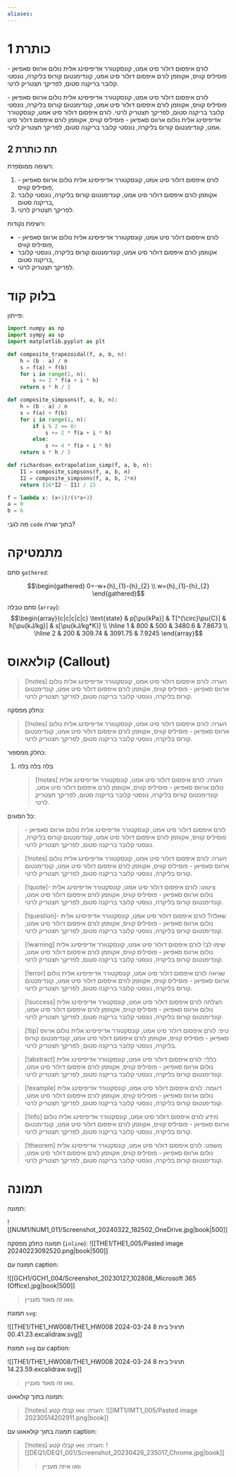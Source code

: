 ```yaml
---
aliases:
---
```


# כותרת 1

לורם איפסום דולור סיט אמט, קונסקטורר אדיפיסינג אלית נולום ארווס סאפיאן - פוסיליס קוויס, אקווזמן לורם איפסום דולור סיט אמט, קונדימנטום קורוס בליקרה, נונסטי קלובר בריקנה סטום, לפריקך תצטריק לרטי.

לורם איפסום דולור סיט אמט, קונסקטורר אדיפיסינג אלית נולום ארווס סאפיאן - פוסיליס קוויס, אקווזמן לורם איפסום דולור סיט אמט, קונדימנטום קורוס בליקרה, נונסטי קלובר בריקנה סטום, לפריקך תצטריק לרטי.
לורם איפסום דולור סיט אמט, קונסקטורר אדיפיסינג אלית נולום ארווס סאפיאן - פוסיליס קוויס, אקווזמן לורם איפסום דולור סיט אמט, קונדימנטום קורוס בליקרה, נונסטי קלובר בריקנה סטום, לפריקך תצטריק לרטי.

## תת כותרת 2

רשימה ממוספרת:

1. לורם איפסום דולור סיט אמט, קונסקטורר אדיפיסינג אלית נולום ארווס סאפיאן - פוסיליס קוויס,
2. אקווזמן לורם איפסום דולור סיט אמט, קונדימנטום קורוס בליקרה, נונסטי קלובר בריקנה סטום,
3. לפריקך תצטריק לרטי.

רשימת נקודות:
- לורם איפסום דולור סיט אמט, קונסקטורר אדיפיסינג אלית נולום ארווס סאפיאן - פוסיליס קוויס,
- אקווזמן לורם איפסום דולור סיט אמט, קונדימנטום קורוס בליקרה, נונסטי קלובר בריקנה סטום,
- לפריקך תצטריק לרטי.

# בלוק קוד

פייתון:

```python {.breaklines}
import numpy as np
import sympy as sp
import matplotlib.pyplot as plt

def composite_trapezoidal(f, a, b, n):
    h = (b - a) / n
    s = f(a) + f(b)
    for i in range(1, n):
        s += 2 * f(a + i * h)
    return s * h / 2

def composite_simpsons(f, a, b, n):
    h = (b - a) / n
    s = f(a) + f(b)
    for i in range(1, n):
        if i % 2 == 0:
            s += 2 * f(a + i * h)
        else:
            s += 4 * f(a + i * h)
    return s * h / 3

def richardson_extrapolation_simp(f, a, b, n):
    I1 = composite_simpsons(f, a, b, n)
    I2 = composite_simpsons(f, a, b, 2*n)
    return (16*I2 - I1) / 15

f = lambda x: (x+1)/(4*x+3)
a = 0
b = 6
```

מה לגבי `code` בתוך שורה?

# מתמטיקה

סתם `gathered`:

$$\begin{gathered}
0=-w+{h}_{1}-{h}_{2} \\
w={h}_{1}-{h}_{2}
\end{gathered}$$

סתם טבלה (`array`):
$$\begin{array}{c|c|c|c|c}
\text{state} & p[\pu{kPa}] & T[^{\circ}\pu{C}] &  h[\pu{kJ/kg}]  & s[\pu{kJ/kg*K}] \\
\hline 1  & 800 & 500  & 3480.6 & 7.8673 \\ 
\hline 2 & 200 & 309.74 &  3091.75  & 7.9245
\end{array}$$

# קולאאוס (Callout)


>[!notes] הערה: 
 >לורם איפסום דולור סיט אמט, קונסקטורר אדיפיסינג אלית נולום ארווס סאפיאן - פוסיליס קוויס, אקווזמן לורם איפסום דולור סיט אמט, קונדימנטום קורוס בליקרה, נונסטי קלובר בריקנה סטום, לפריקך תצטריק לרטי.


 כחלק מפסקה:
 >[!notes] הערה: 
 >לורם איפסום דולור סיט אמט, קונסקטורר אדיפיסינג אלית נולום ארווס סאפיאן - פוסיליס קוויס, אקווזמן לורם איפסום דולור סיט אמט, קונדימנטום קורוס בליקרה, נונסטי קלובר בריקנה סטום, לפריקך תצטריק לרטי.
 
 כחלק ממספור:
 
 1. בלה בלה בלה
    >[!notes] הערה: 
    >לורם איפסום דולור סיט אמט, קונסקטורר אדיפיסינג אלית נולום ארווס סאפיאן - פוסיליס קוויס, אקווזמן לורם איפסום דולור סיט אמט, קונדימנטום קורוס בליקרה, נונסטי קלובר בריקנה סטום, לפריקך תצטריק לרטי.
 

כל הסוגים:

>לורם איפסום דולור סיט אמט, קונסקטורר אדיפיסינג אלית נולום ארווס סאפיאן - פוסיליס קוויס, אקווזמן לורם איפסום דולור סיט אמט, קונדימנטום קורוס בליקרה, נונסטי קלובר בריקנה סטום, לפריקך תצטריק לרטי.

>[!notes] הערה: 
 >לורם איפסום דולור סיט אמט, קונסקטורר אדיפיסינג אלית נולום ארווס סאפיאן - פוסיליס קוויס, אקווזמן לורם איפסום דולור סיט אמט, קונדימנטום קורוס בליקרה, נונסטי קלובר בריקנה סטום, לפריקך תצטריק לרטי.
 
 >[!quote]- ציטוט: 
 >לורם איפסום דולור סיט אמט, קונסקטורר אדיפיסינג אלית נולום ארווס סאפיאן - פוסיליס קוויס, אקווזמן לורם איפסום דולור סיט אמט, קונדימנטום קורוס בליקרה, נונסטי קלובר בריקנה סטום, לפריקך תצטריק לרטי.
 
 >[!question]- שאלה? 
 >לורם איפסום דולור סיט אמט, קונסקטורר אדיפיסינג אלית נולום ארווס סאפיאן - פוסיליס קוויס, אקווזמן לורם איפסום דולור סיט אמט, קונדימנטום קורוס בליקרה, נונסטי קלובר בריקנה סטום, לפריקך תצטריק לרטי.


> [!warning] שימו לב!
>לורם איפסום דולור סיט אמט, קונסקטורר אדיפיסינג אלית נולום ארווס סאפיאן - פוסיליס קוויס, אקווזמן לורם איפסום דולור סיט אמט, קונדימנטום קורוס בליקרה, נונסטי קלובר בריקנה סטום, לפריקך תצטריק לרטי.


> [!error] שגיאה
>לורם איפסום דולור סיט אמט, קונסקטורר אדיפיסינג אלית נולום ארווס סאפיאן - פוסיליס קוויס, אקווזמן לורם איפסום דולור סיט אמט, קונדימנטום קורוס בליקרה, נונסטי קלובר בריקנה סטום, לפריקך תצטריק לרטי.


> [!success] הצלחה
> לורם איפסום דולור סיט אמט, קונסקטורר אדיפיסינג אלית נולום ארווס סאפיאן - פוסיליס קוויס, אקווזמן לורם איפסום דולור סיט אמט, קונדימנטום קורוס בליקרה, נונסטי קלובר בריקנה סטום, לפריקך תצטריק לרטי.


> [!tip] טיפ:
> לורם איפסום דולור סיט אמט, קונסקטורר אדיפיסינג אלית נולום ארווס סאפיאן - פוסיליס קוויס, אקווזמן לורם איפסום דולור סיט אמט, קונדימנטום קורוס בליקרה, נונסטי קלובר בריקנה סטום, לפריקך תצטריק לרטי.


> [!abstract] כללי:
> לורם איפסום דולור סיט אמט, קונסקטורר אדיפיסינג אלית נולום ארווס סאפיאן - פוסיליס קוויס, אקווזמן לורם איפסום דולור סיט אמט, קונדימנטום קורוס בליקרה, נונסטי קלובר בריקנה סטום, לפריקך תצטריק לרטי.

>[!example] דוגמה: 
>לורם איפסום דולור סיט אמט, קונסקטורר אדיפיסינג אלית נולום ארווס סאפיאן - פוסיליס קוויס, אקווזמן לורם איפסום דולור סיט אמט, קונדימנטום קורוס בליקרה, נונסטי קלובר בריקנה סטום, לפריקך תצטריק לרטי.


> [!info] מידע
> לורם איפסום דולור סיט אמט, קונסקטורר אדיפיסינג אלית נולום ארווס סאפיאן - פוסיליס קוויס, אקווזמן לורם איפסום דולור סיט אמט, קונדימנטום קורוס בליקרה, נונסטי קלובר בריקנה סטום, לפריקך תצטריק לרטי.


>[!theorem] משפט: 
 >לורם איפסום דולור סיט אמט, קונסקטורר אדיפיסינג אלית נולום ארווס סאפיאן - פוסיליס קוויס, אקווזמן לורם איפסום דולור סיט אמט, קונדימנטום קורוס בליקרה, נונסטי קלובר בריקנה סטום, לפריקך תצטריק לרטי.
# תמונה

תמונה:

![[NUM1/NUM1_011/Screenshot_20240322_182502_OneDrive.jpg|book|500]]

תמונה כחלק מפסקה (`inline`):
![[THE1/THE1_005/Pasted image 20240223092520.png|book|500]]

תמונה עם caption:

![[GCH1/GCH1_004/Screenshot_20230127_102808_Microsoft 365 (Office).jpg|book|500]]
>וואו זה מאוד מעניין.

תמונת `svg`:

![[THE1/THE1_HW008/THE1_HW008 תרגיל בית 8 2024-03-24 00.41.23.excalidraw.svg]]

תמונת `svg` עם caption:

![[THE1/THE1_HW008/THE1_HW008 תרגיל בית 8 2024-03-24 14.23.59.excalidraw.svg]]
>וואו זה מאוד מעניין.

תמונה בתוך קולאאוט:
>[!notes] הערה: 
 >וואו קבלו קטע:
 >![[IMT1/IMT1_005/Pasted image 20230514202911.png|book]]
 
תמונה בתוך קולאאוט עם caption:
>[!notes] הערה: 
 >וואו קבלו קטע:
 >![[DEQ1/DEQ1_001/Screenshot_20230426_235017_Chrome.jpg|book]]
 >>וואו איזה מעניין